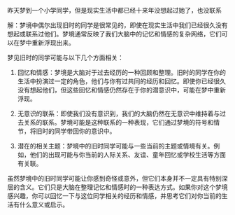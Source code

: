 昨天梦到一个小学同学，但是现实生活中都已经十来年没想起过她了，也没联系

解：梦境中偶尔出现旧时的同学是很常见的，即使在现实生活中我们已经很久没有想起或联系过他们。梦境通常反映了我们大脑中的记忆和情感的复杂网络，它们可以在梦中重新浮现出来。

梦见旧时的同学可能与以下几个方面相关：

1. 回忆和情感：梦境是大脑对于过去经历的一种回顾和整理。旧时的同学在你的生活中扮演过一定的角色，他们与你有过共同的经历和回忆。即使你已经很久没有想起他们，但这些回忆和情感仍然存在于你的潜意识中，可能在梦中重新浮现。

2. 无意识的联系：即使我们没有意识到，我们的大脑仍然在无意识中维持着与过去关系的联系。梦境可能是这种联系的一种表现，它们通过梦境的符号和情节，将旧时的同学带回你的意识中。

3. 潜在的相关主题：梦境中的旧时同学可能与一些当前的主题或情境有关。例如，他们的出现可能与你当前的人际关系、友谊、童年回忆或学校生活等方面有关联。

虽然梦境中的旧时同学可能让你感到奇怪或意外，但它们本身并不一定具有特别深层的含义。它们只是大脑在整理记忆和情感时的一种表达方式。如果你对这个梦境感兴趣，你可以回忆一下与这位同学相关的经历和情感，并思考它们对你当前的生活有什么意义或启示。